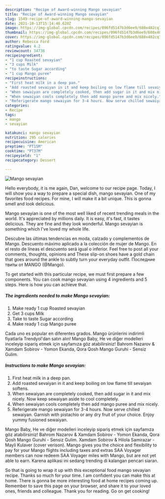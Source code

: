 ```yaml
---
description: "Recipe of Award-winning Mango sevayian"
title: "Recipe of Award-winning Mango sevayian"
slug: 1549-recipe-of-award-winning-mango-sevayian
date: 2021-10-13T15:14:48.628Z
image: https://img-global.cpcdn.com/recipes/096fd5147b3d6ee9/680x482cq70/mango-sevayian-recipe-main-photo.jpg
thumbnail: https://img-global.cpcdn.com/recipes/096fd5147b3d6ee9/680x482cq70/mango-sevayian-recipe-main-photo.jpg
cover: https://img-global.cpcdn.com/recipes/096fd5147b3d6ee9/680x482cq70/mango-sevayian-recipe-main-photo.jpg
author: Rebecca Ford
ratingvalue: 4.2
reviewcount: 34738
recipeingredient:
- "1 cup Roasted sevayian"
- "3 cups Milk"
- "to taste Sugar according"
- "1 cup Mango puree"
recipeinstructions:
- "First heat milk in a deep pan."
- "Add roasted sevaiyan in it and keep boiling on low flame till sevaiyan softens."
- "When sewaiyan are completely cooked, then add sugar in it and mix nicely. Now keep sewaiyan aside to cool completely."
- "When sewaiyan cools completely then add mango puree and mix nicely."
- "Referigerate mango sewaiyan for 3-4 hours. Now serve chilled sewaiyan. Garnish with pistachio or any dry fruit of your choice. Enjoy yummy fusioned sewaiyan."
categories:
- Recipe
tags:
- mango
- sevayian

katakunci: mango sevayian 
nutrition: 295 calories
recipecuisine: American
preptime: "PT15M"
cooktime: "PT37M"
recipeyield: "1"
recipecategory: Dessert

---
```



![Mango sevayian](https://img-global.cpcdn.com/recipes/096fd5147b3d6ee9/680x482cq70/mango-sevayian-recipe-main-photo.jpg)

Hello everybody, it is me again, Dan, welcome to our recipe page. Today, I will show you a way to prepare a special dish, mango sevayian. One of my favorites food recipes. For mine, I will make it a bit unique. This is gonna smell and look delicious.

Mango sevayian is one of the most well liked of recent trending meals in the world. It's appreciated by millions daily. It is easy, it's fast, it tastes delicious. They are fine and they look wonderful. Mango sevayian is something which I've loved my whole life.

Descubre las últimas tendencias en moda, calzado y complementos de Mango. Descuento máximo aplicado a la colección de mujer de Mango. En el resto de líneas el descuento será igual o inferior. Feel free to post all your comments, thoughts, opinions and These slip-on shoes have a gold chain that goes around the ankle to subtly turn your everyday outfit. Последние твиты от MANGO (@Mango).


To get started with this particular recipe, we must first prepare a few components. You can cook mango sevayian using 4 ingredients and 5 steps. Here is how you can achieve that.

<!--inarticleads1-->

##### The ingredients needed to make Mango sevayian:

1. Make ready 1 cup Roasted sevayian
1. Get 3 cups Milk
1. Take to taste Sugar according
1. Make ready 1 cup Mango puree


Cada uno es popular en diferentes grados. Mango ürünlerini indirimli fiyatlarla Trendyol&#39;dan satın alın! Mango Baby, He ve diğer modelleri inceleyip sipariş etmek için sayfamıza göz atabilirsiniz! Bahrom Nazarov &amp; Xamdam Sobirov - Yomon Ekanda, Qora Qosh Mango Guruhi - Sensiz Gulim. 

<!--inarticleads2-->

##### Instructions to make Mango sevayian:

1. First heat milk in a deep pan.
1. Add roasted sevaiyan in it and keep boiling on low flame till sevaiyan softens.
1. When sewaiyan are completely cooked, then add sugar in it and mix nicely. Now keep sewaiyan aside to cool completely.
1. When sewaiyan cools completely then add mango puree and mix nicely.
1. Referigerate mango sewaiyan for 3-4 hours. Now serve chilled sewaiyan. Garnish with pistachio or any dry fruit of your choice. Enjoy yummy fusioned sewaiyan.


Mango Baby, He ve diğer modelleri inceleyip sipariş etmek için sayfamıza göz atabilirsiniz! Bahrom Nazarov &amp; Xamdam Sobirov - Yomon Ekanda, Qora Qosh Mango Guruhi - Sensiz Gulim. Xamdam Sobirov &amp; Hilola Samirazar - Mayli Kulaver (cover verison). Mango gives you the choice and flexibility to pay for your Mango flights including taxes and extras SAA Voyager members can now redeem SAA Voyager miles with Mango, but are not yet able to earn. Karena aplikasi ini sedang trending di kalangan pencari siaran. 

So that is going to wrap it up with this exceptional food mango sevayian recipe. Thanks so much for your time. I am confident you can make this at home. There is gonna be more interesting food at home recipes coming up. Remember to save this page on your browser, and share it to your loved ones, friends and colleague. Thank you for reading. Go on get cooking!
